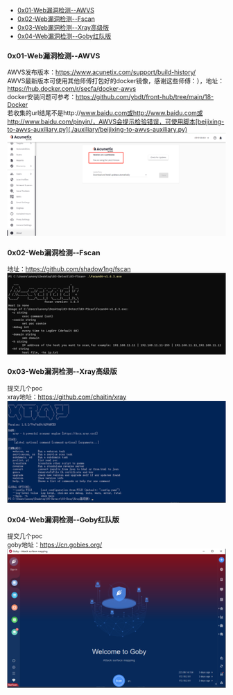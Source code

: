 - [0x01-Web漏洞检测--AWVS](#0x01-web漏洞检测--awvs)
- [0x02-Web漏洞检测--Fscan](#0x02-web漏洞检测--fscan)
- [0x03-Web漏洞检测--Xray高级版](#0x03-web漏洞检测--xray高级版)
- [0x04-Web漏洞检测--Goby红队版](#0x04-web漏洞检测--goby红队版)

### 0x01-Web漏洞检测--AWVS
AWVS发布版本：https://www.acunetix.com/support/build-history/  
AWVS最新版本可使用其他师傅打包好的docker镜像，感谢这些师傅：），地址：https://hub.docker.com/r/secfa/docker-awvs  
docker安装问题可参考：https://github.com/ybdt/front-hub/tree/main/18-Docker  
若收集的url结尾不是http://www.baidu.com或http://www.baidu.com或http://www.baidu.com/pinyin/，AWVS会提示检验错误，可使用脚本[beijixing-to-awvs-auxiliary.py](./auxiliary/beijixing-to-awvs-auxiliary.py)  
![image](./image/awvs.png)  

### 0x02-Web漏洞检测--Fscan
地址：https://github.com/shadow1ng/fscan  
![image](./image/fscan.png)  

### 0x03-Web漏洞检测--Xray高级版
提交几个poc  
xray地址：https://github.com/chaitin/xray  
![image](./image/xray.png)  

### 0x04-Web漏洞检测--Goby红队版
提交几个poc  
goby地址：https://cn.gobies.org/  
![image](./image/goby.png)  